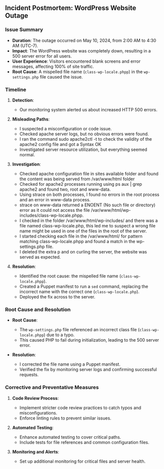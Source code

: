 ## **Incident Postmortem: WordPress Website Outage**

### **Issue Summary**

- **Duration**: The outage occurred on May 10, 2024, from 2:00 AM to 4:30 AM (UTC-7).
- **Impact**: The WordPress website was completely down, resulting in a 500 server error for all users.
- **User Experience**: Visitors encountered blank screens and error messages, affecting 100% of site traffic.
- **Root Cause**: A mispelled file name (`class-wp-locale.phpp`) in the `wp-settings.php` file caused the issue.

### **Timeline**

1. **Detection**:
   - Our monitoring system alerted us about increased HTTP 500 errors.

2. **Misleading Paths**:
   - I suspected a misconfiguration or code issue.
   - Checked apache server logs, but no obvious errors were found.
   - I ran the command sudo apache2ctl -t to check the validity of the apache2 config file and got a Syntax OK
   - Investigated server resource utilization, but everything seemed normal.

3. **Investigation**:
   - Checked apache configuration file in sites available folder and found the content was being served from /var/www/html folder
   - Checked for apache2 processes running using ps aux | grep apache2 and found two, root and www-data.
   - Using strace on both processes, I found no errors in the root process and an error in www-data process.
   - strace on www-data returned a ENOENT (No such file or directory) error as it could not access the file /var/www/html/wp-includes/class-wp-locale.phpp.
   - I checked in the folder /var/www/html/wp-includes/ and there was a file named class-wp-locale.php, this led me to suspect a wrong file name might be used in one of the files in the root of the server.
   - I started checking each file in the /var/www/html/ for pattern matching class-wp-locale.phpp and found a match in the wp-settings.php file.
   - I deleted the extra p and on curling the server, the website was served as expected.


4. **Resolution**:
   - Identified the root cause: the mispelled file name (`class-wp-locale.phpp`).
   - Created a Puppet manifest to run a `sed` command, replacing the incorrect name with the correct one (`class-wp-locale.php`).
   - Deployed the fix across to the server.

### **Root Cause and Resolution**

- **Root Cause**:
  - The `wp-settings.php` file referenced an incorrect class file (`class-wp-locale.phpp`) due to a typo.
  - This caused PHP to fail during initialization, leading to the 500 server error.

- **Resolution**:
  - I corrected the file name using a Puppet manifest.
  - Verified the fix by monitoring server logs and confirming successful requests.

### **Corrective and Preventative Measures**

1. **Code Review Process**:
   - Implement stricter code review practices to catch typos and misconfigurations.
   - Enforce linting rules to prevent similar issues.

2. **Automated Testing**:
   - Enhance automated testing to cover critical paths.
   - Include tests for file references and common configuration files.

3. **Monitoring and Alerts**:
   - Set up additional monitoring for critical files and server health.
